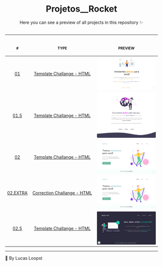 <h1 align="center"> Projetos__Rocket </h1>

<p align="center">Here you can see a preview of all projects in this repository ✨ 
<br><br>
<table align="center">
    <thead>
        <tr>
            <th align="center">
                <img width="20" height="1"> 
                <p>
                    <small>#</small>
                </p>
            </th>
            <th align="center">
                <img width="300" height="1"> 
                <p> 
                    <small>
                        TYPE
                    </small>
                </p>
            <th align="center">
                <img width="201" height="1">
                <p align="center"> 
                    <small>
                    PREVIEW
                    </small>
                </p>
            </th>
        </tr>
    </thead>
    <tbody>
        <tr>
            <td align="center"><a href="https://github.com/LucasLoopsT/Projetos__Rocket/tree/main/Projeto__01">01</a></td>
            <td align="center"><a href="https://github.com/LucasLoopsT/Projetos__Rocket/tree/main/Projeto__01">Template Challange - HTML</a></td>
            <td align="center"><a href="https://github.com/LucasLoopsT/Projetos__Rocket/tree/main/Projeto__01">
            <img width="300px" src="https://github.com/LucasLoopsT/Projetos__Rocket/blob/main/Projeto__01/images/preview.png?raw=true"/></a>
            </td>
        </tr>
        <tr>
            <td align="center"><a href="https://github.com/LucasLoopsT/Projetos__Rocket/tree/main/Projeto__01.5">01.5</a></td>
            <td align="center"><a href="https://github.com/LucasLoopsT/Projetos__Rocket/tree/main/Projeto__01.5">Template Challange - HTML</a></td>
            <td align="center"><a href="https://github.com/LucasLoopsT/Projetos__Rocket/tree/main/Projeto__01.5">
            <img width="300px" src="https://github.com/LucasLoopsT/Projetos__Rocket/blob/main/Projeto__01.5/imgs/preview.png?raw=true"/></a>
            </td>
        </tr>
        <tr>
            <td align="center"><a href="https://github.com/LucasLoopsT/Projetos__Rocket/tree/main/Projeto__02">02</a></td>
            <td align="center"><a href="https://github.com/LucasLoopsT/Projetos__Rocket/tree/main/Projeto__02">Template Challange - HTML</a></td>
            <td align="center"><a href="https://github.com/LucasLoopsT/Projetos__Rocket/tree/main/Projeto__02">
            <img width="300px" src="https://github.com/LucasLoopsT/Projetos__Rocket/blob/main/Projeto__02/imgs/preview.png?raw=true"/></a>
            </td>
        </tr>
        <tr>
            <td align="center"><a href="https://github.com/LucasLoopsT/Projetos__Rocket/tree/main/Projeto__02-EXTRA">02.EXTRA</a></td>
            <td align="center"><a href="https://github.com/LucasLoopsT/Projetos__Rocket/tree/main/Projeto__02-EXTRA">Correction Challange - HTML</a></td>
            <td align="center"><a href="https://github.com/LucasLoopsT/Projetos__Rocket/tree/main/Projeto__02-EXTRA">
            <img width="300px" src="https://github.com/LucasLoopsT/Projetos__Rocket/blob/main/Projeto__02/imgs/preview.png?raw=true"/></a>
            </td>
        </tr>
        <tr>
            <td align="center"><a href="https://github.com/LucasLoopsT/Projetos__Rocket/tree/main/Projeto__02.5">02.5</a></td>
            <td align="center"><a href="https://github.com/LucasLoopsT/Projetos__Rocket/tree/main/Projeto__02.5">Template Challange - HTML</a></td>
            <td align="center"><a href="https://github.com/LucasLoopsT/Projetos__Rocket/tree/main/Projeto__02.5">
            <img width="300px" src="https://github.com/LucasLoopsT/Projetos__Rocket/blob/main/Projeto__02.5/imgs/preview.png?raw=true"/></a>
            </td>
        </tr>
    </tbody>
</table></p>

---

🌌 By Lucas Loopst
